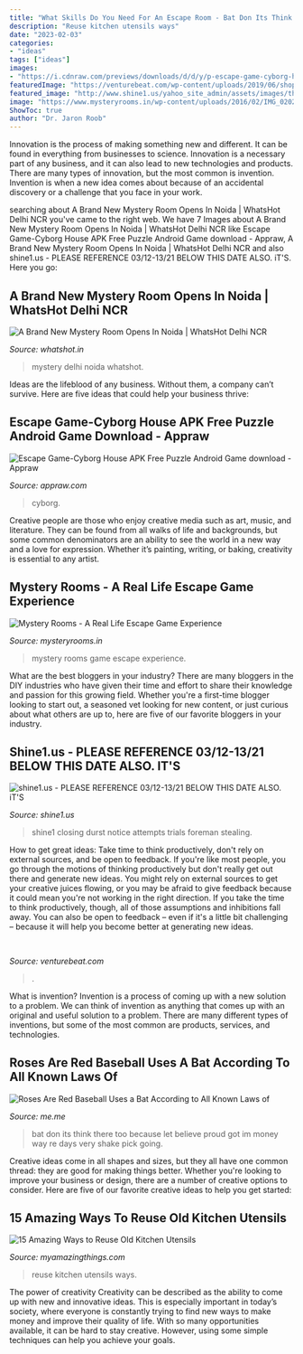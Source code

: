 ```yaml
---
title: "What Skills Do You Need For An Escape Room - Bat Don Its Think There Too Because Let Believe Proud Got Im Money Way Re Days Very Shake Pick Going"
description: "Reuse kitchen utensils ways"
date: "2023-02-03"
categories:
- "ideas"
tags: ["ideas"]
images:
- "https://i.cdnraw.com/previews/downloads/d/d/y/p-escape-game-cyborg-house-dY3OZVRmdG-4.jpg"
featuredImage: "https://venturebeat.com/wp-content/uploads/2019/06/shopify-3d-models.jpg"
featured_image: "http://www.shine1.us/yahoo_site_admin/assets/images/thumbnail.23112737_std.png"
image: "https://www.mysteryrooms.in/wp-content/uploads/2016/02/IMG_0202.jpg"
ShowToc: true
author: "Dr. Jaron Roob"
---
```



Innovation is the process of making something new and different. It can be found in everything from businesses to science. Innovation is a necessary part of any business, and it can also lead to new technologies and products. There are many types of innovation, but the most common is invention. Invention is when a new idea comes about because of an accidental discovery or a challenge that you face in your work.

	

		
searching about A Brand New Mystery Room Opens In Noida | WhatsHot Delhi NCR you've came to the right web. We have 7 Images about A Brand New Mystery Room Opens In Noida | WhatsHot Delhi NCR like Escape Game-Cyborg House APK Free Puzzle Android Game download - Appraw, A Brand New Mystery Room Opens In Noida | WhatsHot Delhi NCR and also shine1.us - PLEASE REFERENCE 03/12-13/21 BELOW THIS DATE ALSO. iT&#039;S. Here you go:
		
    
## A Brand New Mystery Room Opens In Noida | WhatsHot Delhi NCR

<img loading=lazy src="https://im.whatshot.in/img/2018/Oct/shutterstock-738462274-1538393083.jpg" onerror="this.onerror=null;this.src='https://tse2.mm.bing.net/th?id=OIP.gL0brfq5NJCvuw0kuWkRfAHaC9&amp;pid=15.1';" alt="A Brand New Mystery Room Opens In Noida | WhatsHot Delhi NCR">

_Source: whatshot.in_

>mystery delhi noida whatshot. 

	

Ideas are the lifeblood of any business. Without them, a company can’t survive. Here are five ideas that could help your business thrive:

    
## Escape Game-Cyborg House APK Free Puzzle Android Game Download - Appraw

<img loading=lazy src="https://i.cdnraw.com/previews/downloads/d/d/y/p-escape-game-cyborg-house-dY3OZVRmdG-4.jpg" onerror="this.onerror=null;this.src='https://tse2.mm.bing.net/th?id=OIP.pFjEeSIKjgVecnQmMjvPDQHaEo&amp;pid=15.1';" alt="Escape Game-Cyborg House APK Free Puzzle Android Game download - Appraw">

_Source: appraw.com_

>cyborg. 

	

Creative people are those who enjoy creative media such as art, music, and literature. They can be found from all walks of life and backgrounds, but some common denominators are an ability to see the world in a new way and a love for expression. Whether it’s painting, writing, or baking, creativity is essential to any artist.

    
## Mystery Rooms - A Real Life Escape Game Experience

<img loading=lazy src="https://www.mysteryrooms.in/wp-content/uploads/2016/02/IMG_0202.jpg" onerror="this.onerror=null;this.src='https://tse2.mm.bing.net/th?id=OIP.byU06ohrEPr_f4w70kTucQHaE8&amp;pid=15.1';" alt="Mystery Rooms - A Real Life Escape Game Experience">

_Source: mysteryrooms.in_

>mystery rooms game escape experience. 

	

What are the best bloggers in your industry?
There are many bloggers in the DIY industries who have given their time and effort to share their knowledge and passion for this growing field. Whether you're a first-time blogger looking to start out, a seasoned vet looking for new content, or just curious about what others are up to, here are five of our favorite bloggers in your industry.

    
## Shine1.us - PLEASE REFERENCE 03/12-13/21 BELOW THIS DATE ALSO. IT&#039;S

<img loading=lazy src="http://www.shine1.us/yahoo_site_admin/assets/images/thumbnail.23112737_std.png" onerror="this.onerror=null;this.src='https://tse3.mm.bing.net/th?id=OIP.8CI1DjdzPaaqJGaYWwCWdgAAAA&amp;pid=15.1';" alt="shine1.us - PLEASE REFERENCE 03/12-13/21 BELOW THIS DATE ALSO. iT&#039;S">

_Source: shine1.us_

>shine1 closing durst notice attempts trials foreman stealing. 

	

How to get great ideas: Take time to think productively, don't rely on external sources, and be open to feedback.
If you're like most people, you go through the motions of thinking productively but don't really get out there and generate new ideas. You might rely on external sources to get your creative juices flowing, or you may be afraid to give feedback because it could mean you're not working in the right direction. If you take the time to think productively, though, all of those assumptions and inhibitions fall away. You can also be open to feedback – even if it's a little bit challenging – because it will help you become better at generating new ideas.

    
## 

<img loading=lazy src="https://venturebeat.com/wp-content/uploads/2019/06/shopify-3d-models.jpg" onerror="this.onerror=null;this.src='https://tse4.mm.bing.net/th?id=OIP.TT16MF0Uq6X0jOCyCSpPPwHaEo&amp;pid=15.1';" alt="">

_Source: venturebeat.com_

>. 

	

What is invention?
Invention is a process of coming up with a new solution to a problem. We can think of invention as anything that comes up with an original and useful solution to a problem. There are many different types of inventions, but some of the most common are products, services, and technologies.

    
## Roses Are Red Baseball Uses A Bat According To All Known Laws Of

<img loading=lazy src="https://pics.me.me/thumb_roses-are-red-baseball-uses-a-bat-according-to-all-63456477.png" onerror="this.onerror=null;this.src='https://tse2.mm.bing.net/th?id=OIP.Tk-cabqKL9HBoNfTTIU8cwAAAA&amp;pid=15.1';" alt="Roses Are Red Baseball Uses a Bat According to All Known Laws of">

_Source: me.me_

>bat don its think there too because let believe proud got im money way re days very shake pick going. 

	

Creative ideas come in all shapes and sizes, but they all have one common thread: they are good for making things better. Whether you're looking to improve your business or design, there are a number of creative options to consider. Here are five of our favorite creative ideas to help you get started: 

    
## 15 Amazing Ways To Reuse Old Kitchen Utensils

<img loading=lazy src="http://myamazingthings.com/wp-content/uploads/2016/12/reuse-kitchen-utensils-.jpg" onerror="this.onerror=null;this.src='https://tse4.mm.bing.net/th?id=OIP.jTrojqFacbmPw9niONqWvQHaD3&amp;pid=15.1';" alt="15 Amazing Ways to Reuse Old Kitchen Utensils">

_Source: myamazingthings.com_

>reuse kitchen utensils ways. 

	

The power of creativity
Creativity can be described as the ability to come up with new and innovative ideas. This is especially important in today’s society, where everyone is constantly trying to find new ways to make money and improve their quality of life. With so many opportunities available, it can be hard to stay creative. However, using some simple techniques can help you achieve your goals.

